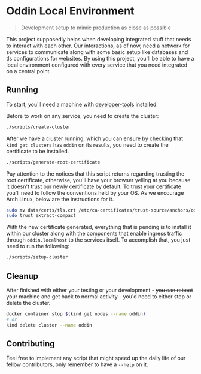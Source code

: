 # Oddin Local Environment

> Development setup to mimic production as close as possible

This project supposedly helps when developing integrated stuff that needs to interact with each other. Our interactions, as of now, need a network for services to communicate along with some basic setup like databases and tls configurations for websites. By using this project, you'll be able to have a local environment configured with every service that you need integrated on a central point.

## Running

To start, you'll need a machine with [developer-tools](https://github.com/oddin-org/development-setup) installed.

Before to work on any service, you need to create the cluster:

```bash
./scripts/create-cluster
```

After we have a cluster running, which you can ensure by checking that `kind get clusters` has `oddin` on its results, you need to create the certificate to be installed.

```bash
./scripts/generate-root-certificate
```

Pay attention to the notices that this script returns regarding trusting the root certificate, otherwise, you'll have your browser yelling at you because it doesn't trust our newly certificate by default. To trust your certificate you'll need to follow the conventions held by your OS. As we encourage Arch Linux, below are the instructions for it.

```bash
sudo mv data/certs/tls.crt /etc/ca-certificates/trust-source/anchors/oddin-ca.crt
sudo trust extract-compact
```

With the new certificate generated, everything that is pending is to install it within our cluster along with the components that enable ingress traffic through `oddin.localhost` to the services itself. To accomplish that, you just need to run the following:

``` bash
./scripts/setup-cluster
```

## Cleanup

After finished with either your testing or your development - ~~you can reboot your machine and get back to normal activity~~ - you'd need to either stop or delete the cluster.

```bash
docker container stop $(kind get nodes --name oddin)
# or
kind delete cluster --name oddin
```

## Contributing

Feel free to implement any script that might speed up the daily life of our fellow contributors, only remember to have a `--help` on it.
